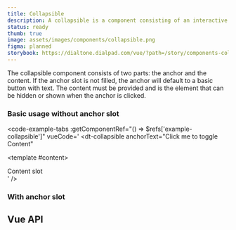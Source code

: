 ```yaml
---
title: Collapsible
description: A collapsible is a component consisting of an interactive anchor that toggled the expandable/collapsible element.
status: ready
thumb: true
image: assets/images/components/collapsible.png
figma: planned
storybook: https://dialtone.dialpad.com/vue/?path=/story/components-collapsible--default
---
```


<code-well-header>
  <div>
    <dt-collapsible
      class="d-fc-primary"
      anchorText="Label 1"
      maxWidth="340px"
      initial-focus-element="first"
      >
      <template #content>
        <div class="d-ta-center d-ba d-bc-gold-400 d-bgc-gold-100 d-bas-dotted d-baw2 d-p8 d-code--sm">(content slot)</div>
      </template>
    </dt-collapsible>
    <dt-collapsible
      anchorText="Label 2"
      maxWidth="340px"
      initial-focus-element="first"
    >
      <template #content>
        <div class="d-ta-center d-ba d-bc-gold-400 d-bgc-gold-100 d-bas-dotted d-baw2 d-p8 d-code--sm">(content slot)</div>
      </template>
    </dt-collapsible>
  </div>
</code-well-header>

The collapsible component consists of two parts: the anchor and the content. If the anchor slot is not filled, the anchor will default to a basic button with text. The content must be provided and is the element that can be hidden or shown when the anchor is clicked.

### Basic usage without anchor slot

<code-well-header class="d-d-block">
  <dt-collapsible
    anchorText="Click me to toggle Content"
    ref="example-collapsible"
    >
    <template #content>
      <div>Content slot</div>
    </template>
  </dt-collapsible>
</code-well-header>

<code-example-tabs
:getComponentRef="() => $refs['example-collapsible']"
vueCode='
<dt-collapsible
  anchorText="Click me to toggle Content"
>
  <template #content>
    <div>Content slot</div>
  </template>
</dt-collapsible>
'
/>

### With anchor slot

<code-well-header class="d-d-block">
  <dt-collapsible :open="isOpen" ref="with-anchor-slot">
    <template #anchor>
      <dt-button @click="toggleIsOpen">
        Click Me!
      </dt-button>
    </template>
    <template #content>
      <div>
        This will be shown in the expanded area.
      </div>
    </template>
  </dt-collapsible>
</code-well-header>

<code-example-tabs
:getComponentRef="() => $refs['with-anchor-slot']"
vueCode='
<dt-collapsible :open="isOpen">
  <template #anchor>
    <dt-button @click="toggleIsOpen">
      Click Me!
    </dt-button>
  </template>
  <template #content>
    <div>
      This will be shown in the expanded area.
    </div>
  </template>
</dt-collapsible>
'
/>

## Vue API

<component-vue-api component-name="collapsible" />

<script setup>
import { ref } from 'vue';

const isOpen = ref(false);

function toggleIsOpen () {
  isOpen.value = !isOpen.value;
}
</script>
